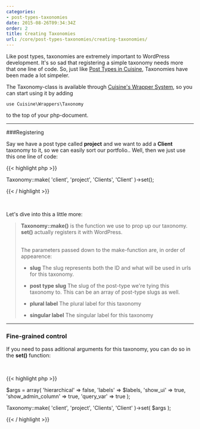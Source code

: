 ```yaml
---
categories:
- post-types-taxonomies
date: 2015-08-26T09:34:34Z
order: 2
title: Creating Taxonomies
url: /core/post-types-taxonomies/creating-taxonomies/
---
```


Like post types, taxonomies are extremely important to WordPress development. It's so sad that registering a simple taxonomy needs more that one line of code. So, just like [Post Types in Cuisine](/core/post-types-taxonomies/creating-post-types), Taxonomies have been made a lot simpeler.

The Taxonomy-class is available through [Cuisine's Wrapper System](/core/getting-started/structure), so you can start using it by adding

`use Cuisine\Wrappers\Taxonomy`

to the top of your php-document.


---

###Registering 

Say we have a post type called **project** and we want to add a **Client** taxonomy to it, so we can easily sort our portfolio.. Well, then we just use this one line of code:

{{< highlight php  >}}

Taxonomy::make( 'client', 'project', 'Clients', 'Client' )->set();

{{< / highlight >}}  

<br/>

Let's dive into this a little more:

>**Taxonomy::make()** is the function we use to prop up our taxonomy. **set()** actually registers it with WordPress.<br/><br/>
>
>The parameters passed down to the make-function are, in order of appearence:
>
>*  **slug**
>   The slug represents both the ID and what will be used in urls for this taxonomy.
>
>*  **post type slug**
>   The slug of the post-type we're tying this taxonomy to. This can be an array of post-type slugs as well.
>
>*  **plural label**
>   The plural label for this taxonomy
>
>*  **singular label**
>   The singular label for this taxonomy

---

### Fine-grained control

If you need to pass aditional arguments for this taxonomy, you can do so in the **set()** function: 

<br/>

{{< highlight php  >}}

$args = array(
	'hierarchical'          => false,
	'labels'                => $labels,
	'show_ui'               => true,
	'show_admin_column'     => true,
	'query_var'             => true
);

Taxonomy::make( 'client', 'project', 'Clients', 'Client' )->set( $args );


{{< / highlight >}}


